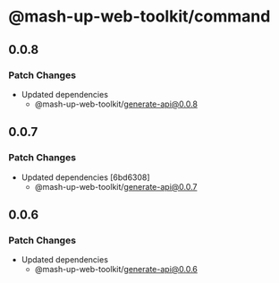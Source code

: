 # @mash-up-web-toolkit/command

## 0.0.8

### Patch Changes

- Updated dependencies
  - @mash-up-web-toolkit/generate-api@0.0.8

## 0.0.7

### Patch Changes

- Updated dependencies [6bd6308]
  - @mash-up-web-toolkit/generate-api@0.0.7

## 0.0.6

### Patch Changes

- Updated dependencies
  - @mash-up-web-toolkit/generate-api@0.0.6
